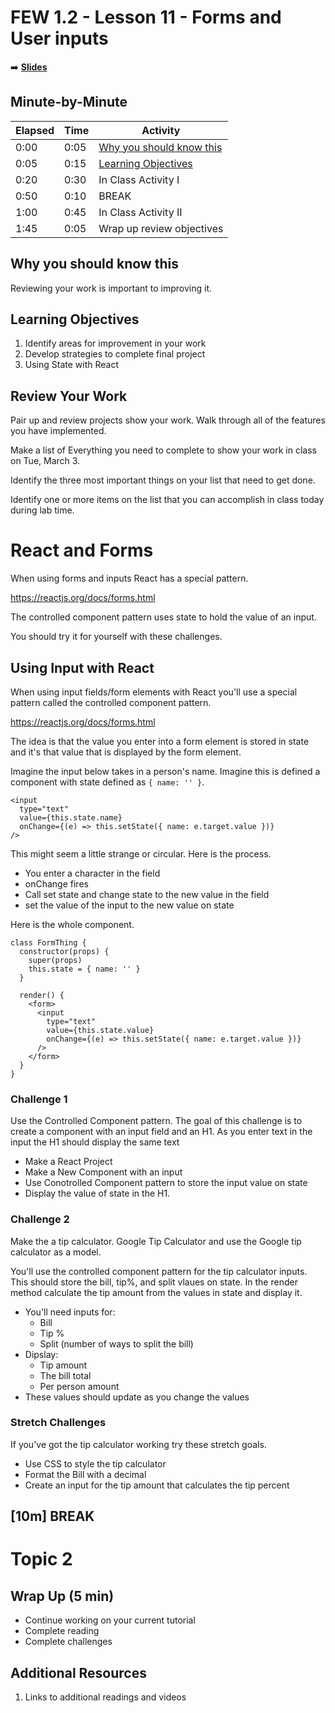 <!-- .slide: data-background="./Images/header.svg" data-background-repeat="none" data-background-size="40% 40%" data-background-position="center 10%" class="header" -->
# FEW 1.2 - Lesson 11 - Forms and User inputs

<!-- Put a link to the slides so that students can find them -->

➡️ [**Slides**](/Syllabus-Template/Slides/Lesson1.html ':ignore')

<!-- > -->

## Minute-by-Minute

| **Elapsed** | **Time** | **Activity** |
| ----------- | -------- | ------------ |
| 0:00 | 0:05 | [Why you should know this](#why-you-should-know-this) |
| 0:05 | 0:15 | [Learning Objectives](#learning-objectives) |
| 0:20 | 0:30 | In Class Activity I |
| 0:50 | 0:10 | BREAK |
| 1:00 | 0:45 | In Class Activity II |
| 1:45 | 0:05 | Wrap up review objectives |

<!-- > -->

## Why you should know this

Reviewing your work is important to improving it.

<!-- > -->

## Learning Objectives

1. Identify areas for improvement in your work
1. Develop strategies to complete final project
1. Using State with React

<!-- > -->

## Review Your Work

Pair up and review projects show your work. Walk through all of the features you have implemented.

Make a list of Everything you need to complete to show your work in class on Tue, March 3.

Identify the three most important things on your list that need to get done.

Identify one or more items on the list that you can accomplish in class today during lab time.

<!-- > -->

# React and Forms

When using forms and inputs React has a special pattern. 

https://reactjs.org/docs/forms.html

<!-- > -->

The controlled component pattern uses state to hold the value of an input. 

You should try it for yourself with these challenges. 

## Using Input with React

When using input fields/form elements with React you'll use a special pattern called the controlled component pattern. 

https://reactjs.org/docs/forms.html

The idea is that the value you enter into a form element is stored in state and it's that value that is displayed by the form element. 

Imagine the input below takes in a person's name. Imagine this is defined a component with state defined as `{ name: '' }`.

```JS 
<input 
  type="text"
  value={this.state.name}
  onChange={(e) => this.setState({ name: e.target.value })}
/>
```

This might seem a little strange or circular. Here is the process. 

- You enter a character in the field
- onChange fires
- Call set state and change state to the new value in the field
- set the value of the input to the new value on state

Here is the whole component. 

```JS
class FormThing {
  constructor(props) {
    super(props)
    this.state = { name: '' }
  }

  render() {
    <form>
      <input 
        type="text"
        value={this.state.value}
        onChange={(e) => this.setState({ name: e.target.value })}
      />
    </form>
  }
}
```

<!-- > -->

### Challenge 1

Use the Controlled Component pattern. The goal of this challenge is to create a component with an input field and an H1. As you enter text in the input the H1 should display the same text

- Make a React Project
- Make a New Component with an input
- Use Conotrolled Component pattern to store the input value on state
- Display the value of state in the H1. 

<!-- > -->

### Challenge 2

Make the a tip calculator. Google Tip Calculator and use the Google tip calculator as a model.

You'll use the controlled component pattern for the tip calculator inputs. This should store the bill, tip%, and split vlaues on state. In the render method calculate the tip amount from the values in state and display it. 

- You'll need inputs for: 
  - Bill
  - Tip %
  - Split (number of ways to split the bill)
- Dipslay: 
  - Tip amount
  - The bill total 
  - Per person amount
- These values should update as you change the values

### Stretch Challenges

If you've got the tip calculator working try these stretch goals. 

- Use CSS to style the tip calculator
- Format the Bill with a decimal
- Create an input for the tip amount that calculates the tip percent

<!-- .slide: data-background="#087CB8" -->
## [**10m**] BREAK

<!-- > -->

# Topic 2

<!-- > -->

## Wrap Up (5 min)

- Continue working on your current tutorial
- Complete reading
- Complete challenges

<!-- > -->

## Additional Resources

1. Links to additional readings and videos

